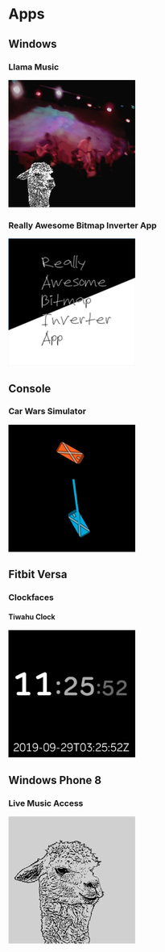 # Apps

## Windows

### Llama Music

[![Llama Music][store-lma-img]](./llama-music)

### Really Awesome Bitmap Inverter App

[![Really Awesome Bitmap Inverter App][store-rabia-img]](./rabia)

## Console

### Car Wars Simulator

[![Car Wars Simulator][cw-img]](./cw-sim)

## Fitbit Versa

### Clockfaces

#### Tiwahu Clock

[![Tiwahu Clock][store-clockface-img]](./tiwahu-clock)

## Windows Phone 8

### Live Music Access

[![Live Music Access][store-lma-legacy-img]](./live-music-access)

[cw-img]: ../img/cw-sim-252x252.png
[store-lma-img]: ../img/store-lma-252x252.png
[store-clockface-img]: ../img/store-tiwahu-clock-252x252.png
[store-rabia-img]: ../img/store-rabia-252x252.png
[store-lma-legacy-img]: ../img/store-lma-legacy-252x252.png
